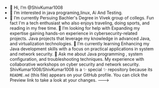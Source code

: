 - 👋 Hi, I’m @ShivKumar1008
- 👀 I’m interested in java programing,linux, Ai And Testing.
- 🌱 I’m currently Persuing Bachler's Degree in Vivek group of collegs.
   Fun fact I'm a tech enthusiast who also enjoys traveling, doing sports, and reading in my free time.
  🤝 I’m looking for help with Expanding my expertise  gaining hands-on experience in cybersecurity-related projects.
  Java projects that leverage my knowledge in advanced Java, and virtualization technologies.
🌱 I’m currently learning Enhancing my Java development skills with a focus on practical applications in system and network security.
💬 Ask me about Java programming , system configuration, and troubleshooting techniques. My experience with collaborative workshops on cyber security and network security.
ShivKumar1008/ShivKumar1008 is a ✨ special ✨ repository because its `README.md` (this file) appears on your GitHub profile.
You can click the Preview link to take a look at your changes.
--->
